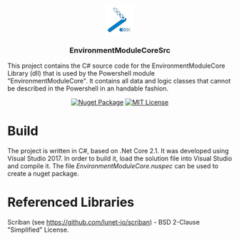 <p align="center">
  <img src="https://github.com/MarcusWalther/EnvironmentModuleCoreSrc/blob/master/Icon.png?raw=true" height="64">
  <h3 align="center">EnvironmentModuleCoreSrc</h3>
  <p align="left">This project contains the C# source code for the EnvironmentModuleCore Library (dll) that is used by the Powershell module "EnvironmentModuleCore". It contains all data and logic classes that cannot be described in the Powershell in an handable fashion.<p>
  <p align="center"><a href="https://www.nuget.org/packages/EnvironmentModuleCore/"><img src="https://img.shields.io/nuget/v/EnvironmentModuleCore.svg" alt="Nuget Package"></a> <a href="https://github.com/MarcusWalther/EnvironmentModuleCoreSrc/blob/master/LICENSE.md"><img src="https://img.shields.io/badge/License-MIT-yellow.svg" alt="MIT License"></a></p>
</p>

# Build
The project is written in C#, based on .Net Core 2.1. It was developed using Visual Studio 2017. In order to build it, load the solution file into Visual Studio and compile it. The file *EnvironmentModuleCore.nuspec* can be used to create a nuget package.

# Referenced Libraries
Scriban (see https://github.com/lunet-io/scriban) - BSD 2-Clause "Simplified" License.
